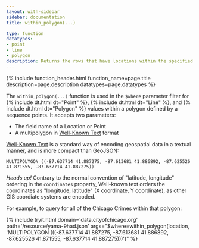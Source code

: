 ```yaml
---
layout: with-sidebar
sidebar: documentation
title: within_polygon(...)

type: function
datatypes:
- point
- line
- polygon
description: Returns the rows that have locations within the specified box, defined by latitude, longitude corners
---
```


{% include function_header.html function_name=page.title description=page.description datatypes=page.datatypes %}

The `within_polygon(...)` function is used in the `$where` parameter filter for {% include dt.html dt="Point" %}, {% include dt.html dt="Line" %}, and {% include dt.html dt="Polygon" %} values within a polygon defined by a sequence points. It accepts two parameters:

- The field name of a Location or Point
- A multipolygon in [Well-Known Text](https://en.wikipedia.org/wiki/Well-known_text) format

[Well-Known Text](https://en.wikipedia.org/wiki/Well-known_text) is a standard way of encoding geospatial data in a textual manner, and is more compact than GeoJSON:

    MULTIPOLYGON ((-87.637714 41.887275, -87.613681 41.886892, -87.625526 41.871555, -87.637714 41.887275))
    
<div class="alert alert-info">
  <p><em>Heads up!</em> Contrary to the normal convention of "latitude, longitude" ordering in the <code>coordinates</code> property, Well-known text orders the coordinates as "longitude, latitude" (X coordinate, Y coordinate), as other GIS coordiate systems are encoded.</p>
</div>

For example, to query for all of the Chicago Crimes within that polygon:

{% include tryit.html domain='data.cityofchicago.org' path='/resource/yama-9had.json' args="$where=within_polygon(location, 'MULTIPOLYGON (((-87.637714 41.887275, -87.613681 41.886892, -87.625526 41.871555, -87.637714 41.887275)))')" %}
